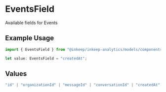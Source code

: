# EventsField

Available fields for Events

## Example Usage

```typescript
import { EventsField } from "@inkeep/inkeep-analytics/models/components";

let value: EventsField = "createdAt";
```

## Values

```typescript
"id" | "organizationId" | "messageId" | "conversationId" | "createdAt" | "projectId" | "integrationId" | "eventType" | "type" | "searchQuery" | "properties" | "userProperties"
```